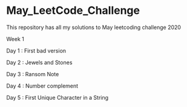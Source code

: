 # May_LeetCode_Challenge
This repository has all my solutions to May leetcoding challenge 2020

Week 1

Day 1 : First bad version

Day 2 : Jewels and Stones

Day 3 : Ransom Note

Day 4 : Number complement

Day 5 : First Unique Character in a String


